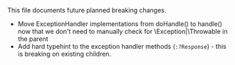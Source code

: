 This file documents future planned breaking changes.

* Move ExceptionHandler implementations from doHandle() to handle() now that
  we don't need to manually check for \Exception|\Throwable in the parent
* Add hard typehint to the exception handler methods (`:?Response`) - this is
  breaking on existing children.
